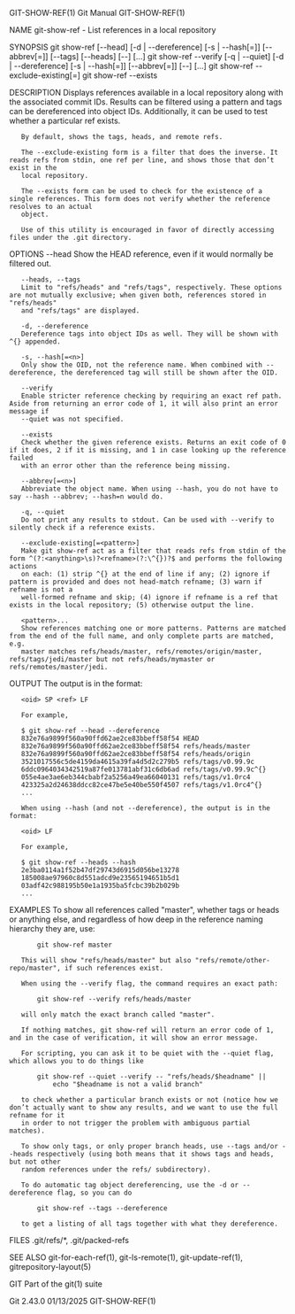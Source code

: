 GIT-SHOW-REF(1)								  Git Manual							       GIT-SHOW-REF(1)

NAME
       git-show-ref - List references in a local repository

SYNOPSIS
       git show-ref [--head] [-d | --dereference]
		    [-s | --hash[=<n>]] [--abbrev[=<n>]] [--tags]
		    [--heads] [--] [<pattern>...]
       git show-ref --verify [-q | --quiet] [-d | --dereference]
		    [-s | --hash[=<n>]] [--abbrev[=<n>]]
		    [--] [<ref>...]
       git show-ref --exclude-existing[=<pattern>]
       git show-ref --exists <ref>

DESCRIPTION
       Displays references available in a local repository along with the associated commit IDs. Results can be filtered using a pattern and tags can be
       dereferenced into object IDs. Additionally, it can be used to test whether a particular ref exists.

       By default, shows the tags, heads, and remote refs.

       The --exclude-existing form is a filter that does the inverse. It reads refs from stdin, one ref per line, and shows those that don’t exist in the
       local repository.

       The --exists form can be used to check for the existence of a single references. This form does not verify whether the reference resolves to an actual
       object.

       Use of this utility is encouraged in favor of directly accessing files under the .git directory.

OPTIONS
       --head
	   Show the HEAD reference, even if it would normally be filtered out.

       --heads, --tags
	   Limit to "refs/heads" and "refs/tags", respectively. These options are not mutually exclusive; when given both, references stored in "refs/heads"
	   and "refs/tags" are displayed.

       -d, --dereference
	   Dereference tags into object IDs as well. They will be shown with ^{} appended.

       -s, --hash[=<n>]
	   Only show the OID, not the reference name. When combined with --dereference, the dereferenced tag will still be shown after the OID.

       --verify
	   Enable stricter reference checking by requiring an exact ref path. Aside from returning an error code of 1, it will also print an error message if
	   --quiet was not specified.

       --exists
	   Check whether the given reference exists. Returns an exit code of 0 if it does, 2 if it is missing, and 1 in case looking up the reference failed
	   with an error other than the reference being missing.

       --abbrev[=<n>]
	   Abbreviate the object name. When using --hash, you do not have to say --hash --abbrev; --hash=n would do.

       -q, --quiet
	   Do not print any results to stdout. Can be used with --verify to silently check if a reference exists.

       --exclude-existing[=<pattern>]
	   Make git show-ref act as a filter that reads refs from stdin of the form ^(?:<anything>\s)?<refname>(?:\^{})?$ and performs the following actions
	   on each: (1) strip ^{} at the end of line if any; (2) ignore if pattern is provided and does not head-match refname; (3) warn if refname is not a
	   well-formed refname and skip; (4) ignore if refname is a ref that exists in the local repository; (5) otherwise output the line.

       <pattern>...
	   Show references matching one or more patterns. Patterns are matched from the end of the full name, and only complete parts are matched, e.g.
	   master matches refs/heads/master, refs/remotes/origin/master, refs/tags/jedi/master but not refs/heads/mymaster or refs/remotes/master/jedi.

OUTPUT
       The output is in the format:

	   <oid> SP <ref> LF

       For example,

	   $ git show-ref --head --dereference
	   832e76a9899f560a90ffd62ae2ce83bbeff58f54 HEAD
	   832e76a9899f560a90ffd62ae2ce83bbeff58f54 refs/heads/master
	   832e76a9899f560a90ffd62ae2ce83bbeff58f54 refs/heads/origin
	   3521017556c5de4159da4615a39fa4d5d2c279b5 refs/tags/v0.99.9c
	   6ddc0964034342519a87fe013781abf31c6db6ad refs/tags/v0.99.9c^{}
	   055e4ae3ae6eb344cbabf2a5256a49ea66040131 refs/tags/v1.0rc4
	   423325a2d24638ddcc82ce47be5e40be550f4507 refs/tags/v1.0rc4^{}
	   ...

       When using --hash (and not --dereference), the output is in the format:

	   <oid> LF

       For example,

	   $ git show-ref --heads --hash
	   2e3ba0114a1f52b47df29743d6915d056be13278
	   185008ae97960c8d551adcd9e23565194651b5d1
	   03adf42c988195b50e1a1935ba5fcbc39b2b029b
	   ...

EXAMPLES
       To show all references called "master", whether tags or heads or anything else, and regardless of how deep in the reference naming hierarchy they are,
       use:

		   git show-ref master

       This will show "refs/heads/master" but also "refs/remote/other-repo/master", if such references exist.

       When using the --verify flag, the command requires an exact path:

		   git show-ref --verify refs/heads/master

       will only match the exact branch called "master".

       If nothing matches, git show-ref will return an error code of 1, and in the case of verification, it will show an error message.

       For scripting, you can ask it to be quiet with the --quiet flag, which allows you to do things like

		   git show-ref --quiet --verify -- "refs/heads/$headname" ||
			   echo "$headname is not a valid branch"

       to check whether a particular branch exists or not (notice how we don’t actually want to show any results, and we want to use the full refname for it
       in order to not trigger the problem with ambiguous partial matches).

       To show only tags, or only proper branch heads, use --tags and/or --heads respectively (using both means that it shows tags and heads, but not other
       random references under the refs/ subdirectory).

       To do automatic tag object dereferencing, use the -d or --dereference flag, so you can do

		   git show-ref --tags --dereference

       to get a listing of all tags together with what they dereference.

FILES
       .git/refs/*, .git/packed-refs

SEE ALSO
       git-for-each-ref(1), git-ls-remote(1), git-update-ref(1), gitrepository-layout(5)

GIT
       Part of the git(1) suite

Git 2.43.0								  01/13/2025							       GIT-SHOW-REF(1)
